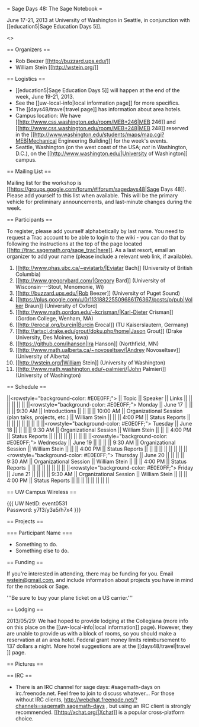 = Sage Days 48: The Sage Notebook =

June 17-21, 2013 at University of Washington in Seattle, in conjunction with [[education5|Sage Education Days 5]].

<<TableOfContents>>

== Organizers ==

 * Rob Beezer [[http://buzzard.ups.edu/]]
 * William Stein [[http://wstein.org/]]

== Logistics ==

 * [[education5|Sage Education Days 5]] will happen at the end of the week, June 19-21, 2013.
 * See the [[uw-local-info|local information page]] for more specifics.
 * The [[days48/travel|travel page]] has information about area hotels.
 * Campus location: We have [[http://www.css.washington.edu/room/MEB+246|MEB 246]] and [[http://www.css.washington.edu/room/MEB+248|MEB 248]] reserved in the [[http://www.washington.edu/students/maps/map.cgi?MEB|Mechanical Engineering Building]] for the week's events.
 * Seattle, Washington (on the west coast of the USA; *not* in Washington, D.C.), on the [[http://www.washington.edu/|University of Washington]] campus.

== Mailing List ==

Mailing list for the workshop is [[https://groups.google.com/forum/#!forum/sagedays48|Sage Days 48]].  Please add yourself to this list when available.  This will be the primary vehicle for preliminary announcements, and last-minute changes during the week.

== Participants ==

To register, please add yourself alphabetically by last name.  You need to request a Trac account to be able to login to the wiki - you can do that by following the instructions at the top of the page located [[http://trac.sagemath.org/sage_trac|here]].  As a last resort, email an organizer to add your name (please include a relevant web link, if available).

 1. [[http://www.phas.ubc.ca/~eviatarb/|Eviatar Bach]] (University of British Columbia)
 1. [[http://www.gregorybard.com/|Gregory Bard]] (University of Wisconsin---Stout, Menomonie, Wi)
 1. [[http://buzzard.ups.edu/|Rob Beezer]] (University of Puget Sound)
 1. [[https://plus.google.com/u/0/113188225509686176367/posts/p/pub|Volker Braun]] (University of Oxford)
 1. [[http://www.math.gordon.edu/~kcrisman/|Karl-Dieter Crisman]] (Gordon College, Wenham, MA)
 1. [[http://erocal.org/burcin|Burcin Erocal]] (TU Kaiserslautern, Germany)
 1. [[http://artsci.drake.edu/grout/doku.php/home|Jason Grout]] (Drake University, Des Moines, Iowa)
 1. [[https://github.com/ihanson|Ira Hanson]] (Northfield, MN)
 1. [[http://www.math.ualberta.ca/~novoseltsev/|Andrey Novoseltsev]] (University of Alberta)
 1. [[http://wstein.org/|William Stein]] (University of Washington)
 1. [[http://www.math.washington.edu/~palmieri/|John Palmieri]] (University of Washington)


== Schedule ==

||<rowstyle="background-color: #E0E0FF;"> || Topic || Speaker || Links ||
|| || || || ||
||<rowstyle="background-color: #E0E0FF;"> Monday     || June 17     || || ||
||  9:30 AM || Introductions                         ||                       ||  ||
||  10:00 AM || Organizational Session  (plan talks, projects, etc.)                        ||  William Stein                     ||  ||
||  4:00 PM || Status Reports                        ||                       ||  ||
|| || || ||  ||
||<rowstyle="background-color: #E0E0FF;"> Tuesday    || June 18     || || ||
||  9:30 AM || Organizational Session                         ||        William Stein                   ||  ||
||  4:00 PM || Status Reports                        ||                       ||  ||
|| || || ||  ||
||<rowstyle="background-color: #E0E0FF;"> Wednesday  || June 19     || || ||
||  9:30 AM || Organizational Session                         ||    William Stein                       ||  ||
||  4:00 PM || Status Reports                        ||                       ||  ||
|| || || ||  ||
||<rowstyle="background-color: #E0E0FF;"> Thursday   || June 20     || || ||
||  9:30 AM || Organizational Session                         ||   William Stein                        ||  ||
||  4:00 PM || Status Reports                        ||                       ||  ||
|| || || ||  ||
||<rowstyle="background-color: #E0E0FF;"> Friday     || June 21     || || ||
||  9:30 AM || Organizational Session                         ||    William Stein                       ||  ||
||  4:00 PM || Status Reports                        ||                       ||  ||
|| || || ||  ||

== UW Campus Wireless ==

{{{
UW NetID:   event0531    
Password:   y7f3/y3a5/h7x4
}}}

== Projects ==

=== Participant Name ===
 * Something to do.
 * Something else to do.

== Funding ==

If you're interested in attending, there may be funding for you.   Email wstein@gmail.com, and include information about projects you have in mind for the notebook or Sage.

 '''Be sure to buy your plane ticket on a US carrier.'''

== Lodging ==

2013/05/29: We had hoped to provide lodging at the Collegiana (more info on this place  on the [[uw-local-info|local information]] page).  However, they are unable to provide us with a block of rooms, so you should make a reservation at an area hotel.  Federal grant money limits reimbursement to 137 dollars a night.  More hotel suggestions are at the [[days48/travel|travel ]] page.

== Pictures ==


== IRC ==

 * There is an IRC channel for sage days: #sagemath-days on irc.freenode.net. Feel free to join to discuss whatever...   For those without IRC clients, http://webchat.freenode.net/?channels=sagemath,sagemath-days , but using an IRC client is strongly recommended. [[http://xchat.org/|Xchat]] is a popular cross-platform choice.
